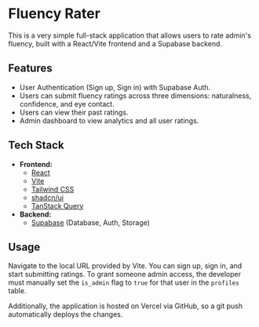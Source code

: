 # Fluency Rater

This is a very simple full-stack application that allows users to rate admin's fluency, built with a React/Vite frontend and a Supabase backend.

## Features

- User Authentication (Sign up, Sign in) with Supabase Auth.
- Users can submit fluency ratings across three dimensions: naturalness, confidence, and eye contact.
- Users can view their past ratings.
- Admin dashboard to view analytics and all user ratings.

## Tech Stack

- **Frontend:**
  - [React](https://reactjs.org/)
  - [Vite](https://vitejs.dev/)
  - [Tailwind CSS](https://tailwindcss.com/)
  - [shadcn/ui](https://ui.shadcn.com/)
  - [TanStack Query](https://tanstack.com/query/latest)
- **Backend:**
  - [Supabase](https://supabase.io/) (Database, Auth, Storage)

## Usage

Navigate to the local URL provided by Vite. You can sign up, sign in, and start submitting ratings. To grant someone admin access, the developer must manually set the `is_admin` flag to `true` for that user in the `profiles` table.

Additionally, the application is hosted on Vercel via GitHub, so a git push automatically deploys the changes.
